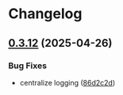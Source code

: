 # Changelog

## [0.3.12](https://github.com/DanielHabenicht/OSHome/compare/v0.3.11...oshome-bme280-v0.3.12) (2025-04-26)


### Bug Fixes

* centralize logging ([86d2c2d](https://github.com/DanielHabenicht/OSHome/commit/86d2c2da8a1ab36c06e02bf957e55af902d53e4a))
